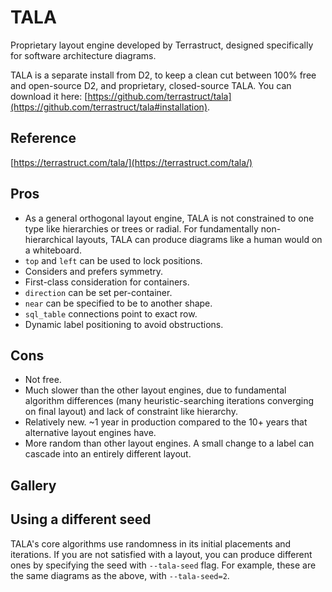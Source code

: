 # TALA

Proprietary layout engine developed by Terrastruct, designed specifically for software
architecture diagrams.

TALA is a separate install from D2, to keep a clean cut between 100% free and
open-source D2, and proprietary, closed-source TALA. You can download it here:
[https://github.com/terrastruct/tala](https://github.com/terrastruct/tala#installation).

## Reference

[https://terrastruct.com/tala/](https://terrastruct.com/tala/)

## Pros

- As a general orthogonal layout engine, TALA is not constrained to one type like
  hierarchies or trees or radial. For fundamentally non-hierarchical layouts, TALA can
  produce diagrams like a human would on a whiteboard.
- `top` and `left` can be used to lock positions.
- Considers and prefers symmetry.
- First-class consideration for containers.
- `direction` can be set per-container.
- `near` can be specified to be to another shape.
- `sql_table` connections point to exact row.
- Dynamic label positioning to avoid obstructions.

## Cons

- Not free.
- Much slower than the other layout engines, due to fundamental algorithm differences
  (many heuristic-searching iterations converging on final layout) and lack of constraint
  like hierarchy.
- Relatively new. ~1 year in production compared to the 10+ years that alternative layout
  engines have.
- More random than other layout engines. A small change to a label can cascade into an
  entirely different layout.

## Gallery

<div style={{display: "inline-flex", alignItems: "center", width: "100%"}}>
  <div style={{width: "50%"}}
  className="embedSVG" dangerouslySetInnerHTML={{__html: require('@site/static/layout_gallery/sample1-tala.svg2')}}></div>
  <div style={{width: "50%"}}
  className="embedSVG" dangerouslySetInnerHTML={{__html: require('@site/static/layout_gallery/sample2-tala.svg2')}}></div>
</div>

<div style={{display: "inline-flex", alignItems: "center", width: "100%"}}>
  <div style={{width: "50%"}}
  className="embedSVG" dangerouslySetInnerHTML={{__html: require('@site/static/layout_gallery/sample3-tala.svg2')}}></div>
  <div style={{width: "50%"}}
  className="embedSVG" dangerouslySetInnerHTML={{__html: require('@site/static/layout_gallery/sample4-tala.svg2')}}></div>
</div>

<div style={{display: "inline-flex", alignItems: "center", width: "100%"}}>
  <div style={{width: "50%"}}
  className="embedSVG" dangerouslySetInnerHTML={{__html: require('@site/static/layout_gallery/sample5-tala.svg2')}}></div>
  <div style={{width: "50%"}}
  className="embedSVG" dangerouslySetInnerHTML={{__html: require('@site/static/layout_gallery/sample6-tala.svg2')}}></div>
</div>

## Using a different seed

TALA's core algorithms use randomness in its initial placements and iterations. If you are
not satisfied with a layout, you can produce different ones by specifying the seed with
`--tala-seed` flag. For example, these are the same diagrams as the above, with
`--tala-seed=2`.

<div style={{display: "inline-flex", alignItems: "center", width: "100%"}}>
  <div style={{width: "50%"}}
  className="embedSVG" dangerouslySetInnerHTML={{__html: require('@site/static/layout_gallery/sample5-tala-2.svg2')}}></div>
  <div style={{width: "50%"}}
  className="embedSVG" dangerouslySetInnerHTML={{__html: require('@site/static/layout_gallery/sample6-tala-2.svg2')}}></div>
</div>

